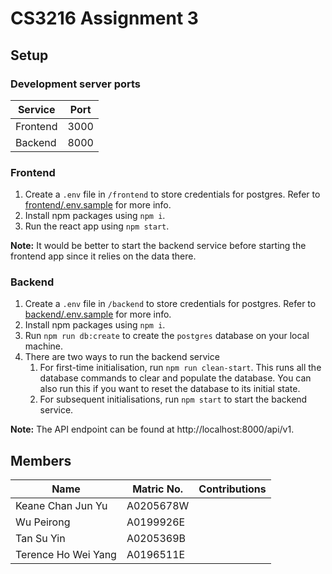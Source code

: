 # CS3216 Assignment 3

## Setup

### Development server ports

| Service  | Port |
| -------- | ---- |
| Frontend | 3000 |
| Backend  | 8000 |

### Frontend

1.  Create a `.env` file in `/frontend` to store credentials for postgres. Refer to [frontend/.env.sample](frontend/.env.sample) for more info.
2.  Install npm packages using `npm i`.
3.  Run the react app using `npm start`.

**Note:**
It would be better to start the backend service before starting the frontend app since it relies on the data there.

### Backend

1. Create a `.env` file in `/backend` to store credentials for postgres. Refer to [backend/.env.sample](backend/.env.sample) for more info.
2. Install npm packages using `npm i`.
3. Run `npm run db:create` to create the `postgres` database on your local machine.
4. There are two ways to run the backend service
    1. For first-time initialisation, run `npm run clean-start`. This runs all the database commands to clear and populate the database. You can also run this if you want to reset the database to its initial state.
    2. For subsequent initialisations, run `npm start` to start the backend service.

**Note:**
The API endpoint can be found at http://localhost:8000/api/v1.

## Members

| Name                | Matric No. | Contributions |
| ------------------- | ---------- | ------------- |
| Keane Chan Jun Yu   | A0205678W  |               |
| Wu Peirong          | A0199926E  |               |
| Tan Su Yin          | A0205369B  |               |
| Terence Ho Wei Yang | A0196511E  |               |

